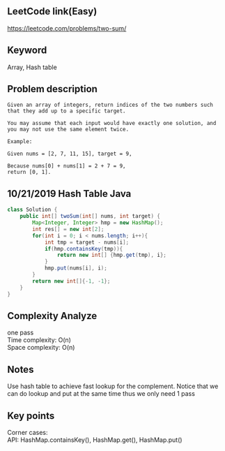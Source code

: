 ## LeetCode link(Easy)
https://leetcode.com/problems/two-sum/

## Keyword
Array, Hash table

## Problem description
```
Given an array of integers, return indices of the two numbers such that they add up to a specific target.

You may assume that each input would have exactly one solution, and you may not use the same element twice.

Example:

Given nums = [2, 7, 11, 15], target = 9,

Because nums[0] + nums[1] = 2 + 7 = 9,
return [0, 1].
```
## 10/21/2019 Hash Table Java

```java
class Solution {
    public int[] twoSum(int[] nums, int target) {
        Map<Integer, Integer> hmp = new HashMap();
        int res[] = new int[2];
        for(int i = 0; i < nums.length; i++){
            int tmp = target - nums[i];
            if(hmp.containsKey(tmp)){
                return new int[] {hmp.get(tmp), i};
            }
            hmp.put(nums[i], i);
        }
        return new int[]{-1, -1};
    }
}
```

## Complexity Analyze
one pass\
Time complexity: O(n)\
Space complexity: O(n)

## Notes
Use hash table to achieve fast lookup for the complement. Notice that we can do lookup and put at the same time thus we only need 1 pass

## Key points
Corner cases:\
API: HashMap.containsKey(), HashMap.get(), HashMap.put()

